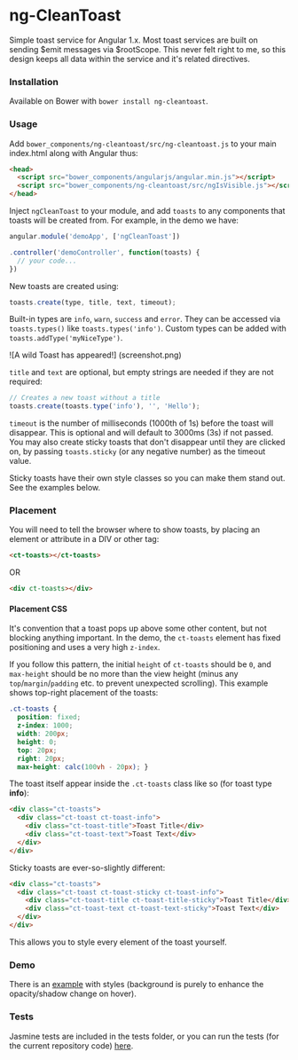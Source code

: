 # ng-CleanToast

Simple toast service for Angular 1.x. Most toast services are built on sending $emit messages via $rootScope. This never felt right to me, so this design keeps all data within the service and it's related directives. 

### Installation
Available on Bower with `bower install ng-cleantoast`. 

### Usage
Add `bower_components/ng-cleantoast/src/ng-cleantoast.js` to your main index.html along with Angular thus: 

````html
<head>
  <script src="bower_components/angularjs/angular.min.js"></script>
  <script src="bower_components/ng-cleantoast/src/ngIsVisible.js"></script>
</head>
````

Inject `ngCleanToast` to your module, and add `toasts` to any components that toasts will be created from. For example, in the demo we have: 

````javascript
angular.module('demoApp', ['ngCleanToast'])

.controller('demoController', function(toasts) {
  // your code...
})
````

New toasts are created using: 

````javascript
toasts.create(type, title, text, timeout);
````

Built-in types are `info`, `warn`, `success` and `error`. They can be accessed via `toasts.types()` like `toasts.types('info')`. Custom types can be added with `toasts.addType('myNiceType')`. 

![A wild Toast has appeared!] (screenshot.png)

`title` and `text` are optional, but empty strings are needed if they are not required: 

````javascript
// Creates a new toast without a title
toasts.create(toasts.type('info'), '', 'Hello');
````

`timeout` is the number of milliseconds (1000th of 1s) before the toast will disappear. This is optional and will default to 3000ms (3s) if not passed. You may also create sticky toasts that don't disappear until they are clicked on, by passing `toasts.sticky` (or any negative number) as the timeout value. 

Sticky toasts have their own style classes so you can make them stand out. See the examples below. 

### Placement
You will need to tell the browser where to show toasts, by placing an element or attribute in a DIV or other tag:

````html
<ct-toasts></ct-toasts>
````

OR

````html
<div ct-toasts></div>
````

#### Placement CSS
It's convention that a toast pops up above some other content, but not blocking anything important. In the demo, the `ct-toasts` element has fixed positioning and uses a very high `z-index`. 

If you follow this pattern, the initial `height` of `ct-toasts` should be `0`, and `max-height` should be no more than the view height (minus any `top`/`margin`/`padding` etc. to prevent unexpected scrolling). This example shows top-right placement of the toasts: 

````css
.ct-toasts {
  position: fixed;
  z-index: 1000;
  width: 200px;
  height: 0;
  top: 20px;
  right: 20px;
  max-height: calc(100vh - 20px); }
````

The toast itself appear inside the `.ct-toasts` class like so (for toast type **info**): 

````HTML
<div class="ct-toasts">
  <div class="ct-toast ct-toast-info">
    <div class="ct-toast-title">Toast Title</div>
    <div class="ct-toast-text">Toast Text</div>
  </div>
</div>
````

Sticky toasts are ever-so-slightly different: 

````HTML
<div class="ct-toasts">
  <div class="ct-toast ct-toast-sticky ct-toast-info">
    <div class="ct-toast-title ct-toast-title-sticky">Toast Title</div>
    <div class="ct-toast-text ct-toast-text-sticky">Toast Text</div>
  </div>
</div>
````

This allows you to style every element of the toast yourself. 

### Demo
There is an [example](https://underscoredotspace.github.io/ng-cleantoast/demo) with styles (background is purely to enhance the opacity/shadow change on hover). 

### Tests
Jasmine tests are included in the tests folder, or you can run the tests (for the current repository code) [here](https://underscoredotspace.github.io/ng-cleantoast/tests). 